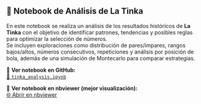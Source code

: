 ## 📓 Notebook de Análisis de La Tinka

En este notebook se realiza un análisis de los resultados históricos de **La Tinka** con el objetivo de identificar patrones, tendencias y posibles reglas para optimizar la selección de números.  
Se incluyen exploraciones como distribución de pares/impares, rangos bajos/altos, números consecutivos, repeticiones y análisis por posición de bola, además de una simulación de Montecarlo para comparar estrategias.

🔗 **Ver notebook en GitHub:**  
[📂 `tinka_analysis.ipynb`](Analysis/tinka_analysis.ipynb)

🔗 **Ver notebook en nbviewer (mejor visualización):**  
[🌐 Abrir en nbviewer](https://nbviewer.org/github/EmadScience31416/tinka-luck-model/blob/main/Analysis/tinka_analysis.ipynb)
